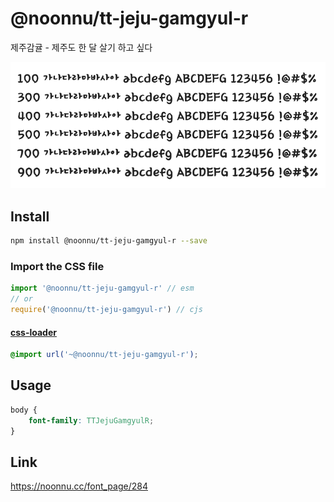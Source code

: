 # @noonnu/tt-jeju-gamgyul-r

제주감귤 - 제주도 한 달 살기 하고 싶다

![example](./example.png)

## Install

```bash
npm install @noonnu/tt-jeju-gamgyul-r --save
```

### Import the CSS file

```js
import '@noonnu/tt-jeju-gamgyul-r' // esm
// or
require('@noonnu/tt-jeju-gamgyul-r') // cjs
```

#### [css-loader](https://github.com/webpack-contrib/css-loader)

```css
@import url('~@noonnu/tt-jeju-gamgyul-r');
```

## Usage

```css
body {
    font-family: TTJejuGamgyulR;
}
```

## Link

https://noonnu.cc/font_page/284
